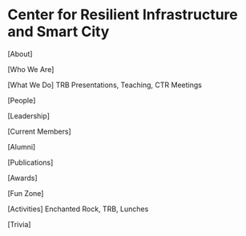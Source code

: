 # Center for Resilient Infrastructure and Smart City

[About]

  [Who We Are]
  
  [What We Do] TRB Presentations, Teaching, CTR Meetings
  
[People]

  [Leadership]
  
  [Current Members]
  
  [Alumni]

[Publications]

[Awards]

[Fun Zone]
  
  [Activities] Enchanted Rock, TRB, Lunches
  
  [Trivia]
